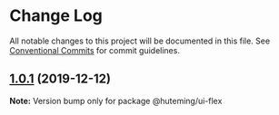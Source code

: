 # Change Log

All notable changes to this project will be documented in this file.
See [Conventional Commits](https://conventionalcommits.org) for commit guidelines.

## [1.0.1](https://github.com/huteming/huteming-ui/compare/@huteming/ui-flex@2.1.2...@huteming/ui-flex@1.0.1) (2019-12-12)

**Note:** Version bump only for package @huteming/ui-flex
